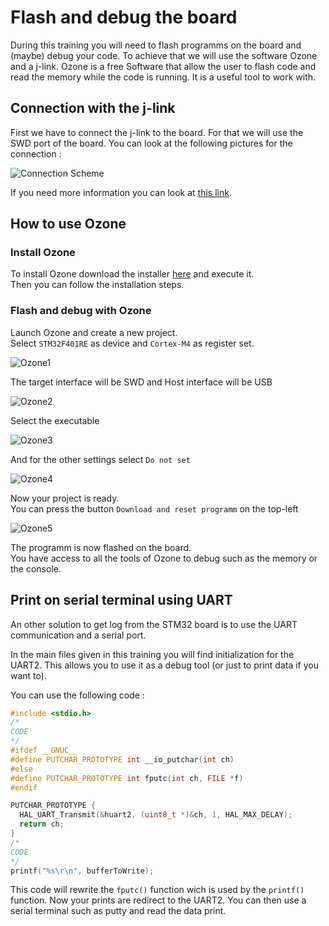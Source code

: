 # Flash and debug the board

During this training you will need to flash programms on the board and (maybe) debug your code.
To achieve that we will use the software Ozone and a j-link.
Ozone is a free Software that allow the user to flash code and read the memory while the code is running. It is a useful tool to work with.  

## Connection with the j-link

First we have to connect the j-link to the board. For that we will use the SWD port of the board. You can look at the following pictures for the connection :  

![Connection Scheme](./ressources/Connection.PNG)

If you need more information you can look at [this link](https://mcuoneclipse.com/2015/08/22/debugging-stm32f103rb-nucleo-board-with-with-segger-j-link/).  

## How to use Ozone

### Install Ozone

To install Ozone download the installer [here](https://www.segger.com/downloads/jlink/#Ozone) and execute it.  
Then you can follow the installation steps.  

### Flash and debug with Ozone

Launch Ozone and create a new project.  
Select `STM32F401RE` as device and `Cortex-M4` as register set.  

![Ozone1](ressources/Ozone1.PNG)

The target interface will be SWD and Host interface will be USB

![Ozone2](ressources/Ozone2.PNG)

Select the executable

![Ozone3](ressources/Ozone3.PNG)

And for the other settings select `Do not set`

![Ozone4](ressources/Ozone4.PNG)

Now your project is ready.  
You can press the button `Download and reset programm` on the top-left  

![Ozone5](ressources/Ozone5.PNG)

The programm is now flashed on the board.  
You have access to all the tools of Ozone to debug such as the memory or the console.  

## Print on serial terminal using UART

An other solution to get log from the STM32 board is to use the UART communication and a serial port.  

In the main files given in this training you will find initialization for the UART2. This allows you to use it as a debug tool (or just to print data if you want to).  

You can use the following code :  

```cpp
#include <stdio.h>
/*
CODE
*/
#ifdef __GNUC__
#define PUTCHAR_PROTOTYPE int __io_putchar(int ch)
#else
#define PUTCHAR_PROTOTYPE int fputc(int ch, FILE *f)
#endif

PUTCHAR_PROTOTYPE {
  HAL_UART_Transmit(&huart2, (uint8_t *)&ch, 1, HAL_MAX_DELAY);
  return ch;
}
/*
CODE
*/
printf("%s\r\n", bufferToWrite);
```

This code will rewrite the `fputc()` function wich is used by the `printf()` function. Now your prints are redirect to the UART2. You can then use a serial terminal such as putty and read the data print.
